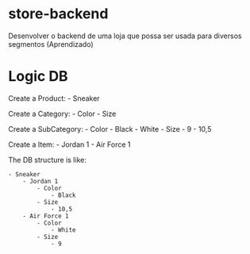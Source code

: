 # store-backend
Desenvolver o backend de uma loja que possa ser usada para diversos segmentos (Aprendizado)

# Logic DB

Create a Product:
    - Sneaker

Create a Category:
    - Color
    - Size

Create a SubCategory:
    - Color
        - Black
        - White
    - Size
        - 9
        - 10,5

Create a Item:
    - Jordan 1
    - Air Force 1

The DB structure is like:

    - Sneaker
        - Jordan 1
            - Color
                - Black
            - Size
                - 10,5
        - Air Force 1
            - Color
                - White
            - Size
                - 9
